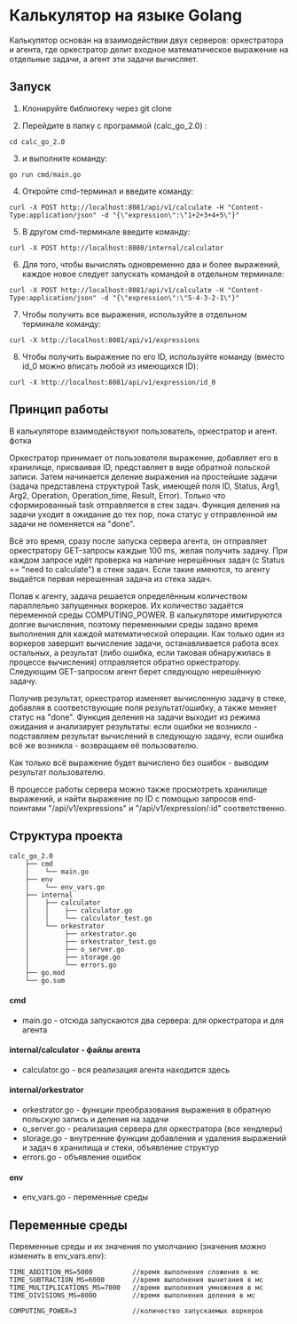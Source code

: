 # Калькулятор на языке Golang

Калькулятор основан на взаимодействии двух серверов: оркестратора и агента, где оркестратор делит входное математическое выражение на отдельные задачи, а агент эти задачи вычисляет.


## Запуск

1. Клонируйте библиотеку через git clone 

2. Перейдите в папку с программой (calc_go_2.0) :
```
cd calc_go_2.0
```

3.  и выполните команду:
```
go run cmd/main.go
```

4. Откройте cmd-терминал и введите команду:
```
curl -X POST http://localhost:8081/api/v1/calculate -H "Content-Type:application/json" -d "{\"expression\":\"1+2+3+4+5\"}"
```

5. В другом cmd-терминале введите команду:
```
curl -X POST http://localhost:8080/internal/calculator
```

6. Для того, чтобы вычислять одновременно два и более выражений, каждое новое следует запускать командой в отдельном терминале:
```
curl -X POST http://localhost:8081/api/v1/calculate -H "Content-Type:application/json" -d "{\"expression\":\"5-4-3-2-1\"}"
```

7. Чтобы получить все выражения, используйте в отдельном терминале команду:
```
curl -X http://localhost:8081/api/v1/expressions
```

8. Чтобы получить выражение по его ID, используйте команду (вместо id_0 можно вписать любой из имеющихся ID):
```
curl -X http://localhost:8081/api/v1/expression/id_0
```

## Принцип работы

В калькуляторе взаимодействуют пользователь, оркестратор и агент.
фотка

Оркестратор принимает от пользователя выражение, добавляет его в хранилище, присваивая ID, представляет в виде обратной польской записи. Затем начинается деление выражения на простейшие задачи (задача представлена структурой Task, имеющей поля ID, Status, Arg1, Arg2, Operation, Operation_time, Result, Error). Только что сформированный task отправляется в стек задач. Функция деления на задачи уходит в ожидание до тех пор, пока статус у отправленной им задачи не поменяется на "done".

Всё это время, сразу после запуска сервера агента, он отправляет оркестратору GET-запросы каждые 100 ms, желая получить задачу. При каждом запросе идёт проверка на наличие нерешённых задач (с Status == "need to calculate") в стеке задач. Если такие имеются, то агенту выдаётся первая нерешенная задача из стека задач. 

Попав к агенту, задача решается определённым количеством параллельно запущенных воркеров. Их количество задаётся переменной среды COMPUTING_POWER. В калькуляторе имитируются долгие вычисления, поэтому переменными среды задано время выполнения для каждой математической операции. Как только один из воркеров завершит вычисление задачи, останавливается работа всех остальных, а результат (либо ошибка, если таковая обнаружилась в процессе вычисления) отправляется обратно оркестратору. Следующим GET-запросом агент берет следующую нерешённую задачу.

Получив результат, оркестратор изменяет вычисленную задачу в стеке, добавляя в соответствующие поля результат/ошибку, а также меняет статус на "done". Функция деления на задачи выходит из режима ожидания и анализирует результаты: если ошибки не возникло - подставляем результат вычислений в следующую задачу, если ошибка всё же возникла - возвращаем её пользователю.

Как только всё выражение будет вычислено без ошибок - выводим результат пользователю.

В процессе работы сервера можно также просмотреть хранилище выражений, и найти выражение по ID с помощью запросов end-поинтами "/api/v1/expressions" и "/api/v1/expression/:id" соответственно.


## Структура проекта
```
calc_go_2.0 
	├── cmd 
	│    └── main.go
	├── env
	│    └── env_vars.go
	├── internal 
	│    ├── calculator 
	│    │    ├── calculator.go 
	│    │    └── calculator_test.go 
	│    └── orkestrator 
	│         ├── orkestrator.go
	│         ├── orkestrator_test.go 
	│         ├── o_server.go 
	│         ├── storage.go 
	│         └── errors.go 
	├── go.mod 
	└── go.sum
```

#### cmd
- main.go - отсюда запускаются два сервера: для оркестратора и для агента

#### internal/calculator - файлы агента
- calculator.go - вся реализация агента находится здесь

#### internal/orkestrator
- orkestrator.go - функции преобразования выражения в обратную польскую запись и деления на задачи
- o_server.go - реализация сервера для оркестратора (все хендлеры)
- storage.go - внутренние функции добавления и удаления выражений и задач в хранилища и стеки, объявление структур
- errors.go - объявление ошибок

#### env
- env_vars.go - переменные среды


## Переменные среды

Переменные среды и их значения по умолчанию (значения можно изменить в env_vars.env):
```
TIME_ADDITION_MS=5000          //время выполнения сложения в мс
TIME_SUBTRACTION_MS=6000       //время выполнения вычитания в мс
TIME_MULTIPLICATIONS_MS=7000   //время выполнения умножения в мс
TIME_DIVISIONS_MS=8000         //время выполнения деления в мс

COMPUTING_POWER=3              //количество запускаемых воркеров
```

